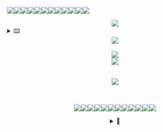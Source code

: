 <!--Gif's: ALL RESET-->  

<img src="https://github.com/oxzh/oxzh/assets/85556196/dc7d2aff-6f13-48e5-a8c6-aa52a458391f"><img src="https://github.com/oxzh/oxzh/assets/85556196/dc7d2aff-6f13-48e5-a8c6-aa52a458391f"><img src="https://github.com/oxzh/oxzh/assets/85556196/dc7d2aff-6f13-48e5-a8c6-aa52a458391f"><img src="https://github.com/oxzh/oxzh/assets/85556196/dc7d2aff-6f13-48e5-a8c6-aa52a458391f"><img src="https://github.com/oxzh/oxzh/assets/85556196/dc7d2aff-6f13-48e5-a8c6-aa52a458391f"><img src="https://github.com/oxzh/oxzh/assets/85556196/dc7d2aff-6f13-48e5-a8c6-aa52a458391f"><img src="https://github.com/oxzh/oxzh/assets/85556196/dc7d2aff-6f13-48e5-a8c6-aa52a458391f"><img src="https://github.com/oxzh/oxzh/assets/85556196/dc7d2aff-6f13-48e5-a8c6-aa52a458391f"><img src="https://github.com/oxzh/oxzh/assets/85556196/dc7d2aff-6f13-48e5-a8c6-aa52a458391f"><img src="https://github.com/oxzh/oxzh/assets/85556196/dc7d2aff-6f13-48e5-a8c6-aa52a458391f"><img src="https://github.com/oxzh/oxzh/assets/85556196/dc7d2aff-6f13-48e5-a8c6-aa52a458391f"><img src="https://github.com/oxzh/oxzh/assets/85556196/dc7d2aff-6f13-48e5-a8c6-aa52a458391f"> <br>
<div align="center">  

<img src="https://github.com/oxzh/oxzh/assets/85556196/9f6b804a-35bd-4ebf-bf32-f8d75e8d6965">
</div>





<details>
  <summary>⌨️</summary>

  <div align="center">  
  <img width="49%" height="195px" src="https://github-readme-stats.vercel.app/api?username=oxzh&show_icons=true&count_private=true&hide_border=true&title_color=FFFFFF&icon_color=FFFFFF&text_color=7B68EE&bg_color=0d1117" alt="oxzh github stats" /> 
  <img width="41%" height="195px" src="https://github-readme-stats.vercel.app/api/top-langs/?username=oxzh&layout=compact&hide_border=true&title_color=7B68EE&text_color=7B68EE&bg_color=0d1117" />
</div>
  
  ### Studing in this moment:
<img src="https://img.shields.io/badge/HTML5-E34F26?style=for-the-badge&logo=html5&logoColor=white"> <img src="https://img.shields.io/badge/CSS3-1572B6?style=for-the-badge&logo=css3&logoColor=white"> <img src="https://img.shields.io/badge/JavaScript-F7DF1E?style=for-the-badge&logo=javascript&logoColor=black"> <img src="https://img.shields.io/badge/Figma-F24E1E?style=for-the-badge&logo=figma&logoColor=white"> <img src="https://img.shields.io/badge/NeoVim-%2357A143.svg?&style=for-the-badge&logo=neovim&logoColor=white">


  ### Planning to study:
<img src="https://img.shields.io/badge/Elixir-4B275F?style=for-the-badge&logo=elixir&logoColor=white"> <img src="https://img.shields.io/badge/Lua-2C2D72?style=for-the-badge&logo=lua&logoColor=white"> <img src="https://img.shields.io/badge/GNU%20Bash-4EAA25?style=for-the-badge&logo=GNU%20Bash&logoColor=white"> <img src="https://img.shields.io/badge/Shell_Script-121011?style=for-the-badge&logo=gnu-bash&logoColor=white"> <img src="https://img.shields.io/badge/Rust-000000?style=for-the-badge&logo=rust&logoColor=white">

- ⚡ Fun fact: i love everything is about computers and anime... and play's osu! a lot

</details>



<!-- <img src=" "> -->


<!--Discord Embed-->

<div align="center">
<a href="https://discord.com/users/344172971948244993">
  <img src="https://lanyard.cnrad.dev/api/344172971948244993?idleMessage=Love%20Lain!&bg=18188f">
</a> <br>
</div>
<br>



<!--Lain Sun!-->

<div align="center">
<img src="https://github.com/oxzh/oxzh/assets/85556196/b0943870-747e-4cfd-a40d-8b134d6812e2"> <br>

<!--Lain!-->
<img src="https://github.com/oxzh/oxzh/assets/85556196/2bcbd187-edc9-4d76-966f-be4842bb960c">
<br>

<div align="center">
<br><p align="centre"></p>  
<p align="center"><img align="center" src="https://komarev.com/ghpvc/?username=oxzh&style=for-the-badge&color=blueviolet" /></p> 
<br>
</div>


<!--Gif's: ALL RESET-->  

<img src="https://github.com/oxzh/oxzh/assets/85556196/dc7d2aff-6f13-48e5-a8c6-aa52a458391f"><img src="https://github.com/oxzh/oxzh/assets/85556196/dc7d2aff-6f13-48e5-a8c6-aa52a458391f"><img src="https://github.com/oxzh/oxzh/assets/85556196/dc7d2aff-6f13-48e5-a8c6-aa52a458391f"><img src="https://github.com/oxzh/oxzh/assets/85556196/dc7d2aff-6f13-48e5-a8c6-aa52a458391f"><img src="https://github.com/oxzh/oxzh/assets/85556196/dc7d2aff-6f13-48e5-a8c6-aa52a458391f"><img src="https://github.com/oxzh/oxzh/assets/85556196/dc7d2aff-6f13-48e5-a8c6-aa52a458391f"><img src="https://github.com/oxzh/oxzh/assets/85556196/dc7d2aff-6f13-48e5-a8c6-aa52a458391f"><img src="https://github.com/oxzh/oxzh/assets/85556196/dc7d2aff-6f13-48e5-a8c6-aa52a458391f"><img src="https://github.com/oxzh/oxzh/assets/85556196/dc7d2aff-6f13-48e5-a8c6-aa52a458391f"><img src="https://github.com/oxzh/oxzh/assets/85556196/dc7d2aff-6f13-48e5-a8c6-aa52a458391f"><img src="https://github.com/oxzh/oxzh/assets/85556196/dc7d2aff-6f13-48e5-a8c6-aa52a458391f"><img src="https://github.com/oxzh/oxzh/assets/85556196/dc7d2aff-6f13-48e5-a8c6-aa52a458391f">
<details>
  <summary>🌸</summary>
<br>
<br>
<br>
<br>
<br>
<br>
<br>
<br>
<br>
<br>
<br>
<br>
<br>
<br>
<br> <!--Japanese-->
<!--<img src="https://github.com/oxzh/oxzh/assets/85556196/383a33fe-eb49-4482-a2f6-d10259b36eaa">-->
<br>
<br>
<br>
<br>
<br>
<br>
<br>
<br>
<br>
<br>
<br>
<br>
<br>
<br>
<br>
<br>
<br>
<br>
<br>
<br>
<br>
<br>
<br>
<br>
 <img src="https://github.com/oxzh/oxzh/assets/85556196/a0cac797-f540-4e24-8be9-239315474058">
<br>
<br>
<br>
<br>
<br>
<br>
<br>
<br>
<br>
<br>
<br>
<br>
<br>
<br>
<br>
<br>
<br>
<br>

# **I am** <br>**. . .** 


<div align="center">
<img src="https://github.com/oxzh/oxzh/assets/85556196/e2bd726b-02b6-41e5-a7b9-9f1ba5cd4242">
</div> 

# **God** <br>ㅤㅤ **神** 
</details>

